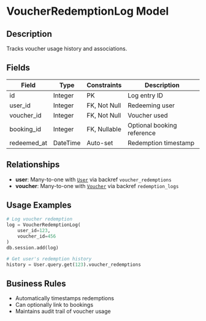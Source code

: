# VoucherRedemptionLog Model

## Description
Tracks voucher usage history and associations.

## Fields

| Field | Type | Constraints | Description |
|-------|------|-------------|-------------|
| id | Integer | PK | Log entry ID |
| user_id | Integer | FK, Not Null | Redeeming user |
| voucher_id | Integer | FK, Not Null | Voucher used |
| booking_id | Integer | FK, Nullable | Optional booking reference |
| redeemed_at | DateTime | Auto-set | Redemption timestamp |

## Relationships

- **user**: Many-to-one with [`User`](User.md) via backref `voucher_redemptions`
- **voucher**: Many-to-one with [`Voucher`](Voucher.md) via backref `redemption_logs` 

## Usage Examples
```python
# Log voucher redemption
log = VoucherRedemptionLog(
    user_id=123,
    voucher_id=456
)
db.session.add(log)

# Get user's redemption history
history = User.query.get(123).voucher_redemptions
```

## Business Rules
- Automatically timestamps redemptions
- Can optionally link to bookings
- Maintains audit trail of voucher usage